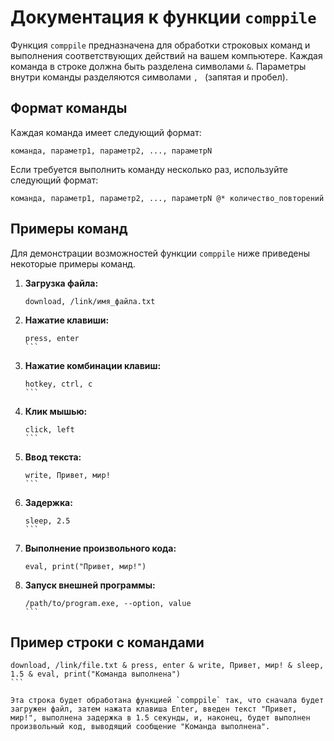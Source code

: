 # Документация к функции `comppile`

Функция `comppile` предназначена для обработки строковых команд и выполнения соответствующих действий на вашем компьютере. Каждая команда в строке должна быть разделена символами ` & `. Параметры внутри команды разделяются символами `, ` (запятая и пробел).

## Формат команды

Каждая команда имеет следующий формат:

```plaintext
команда, параметр1, параметр2, ..., параметрN
```

Если требуется выполнить команду несколько раз, используйте следующий формат:

```plaintext
команда, параметр1, параметр2, ..., параметрN @* количество_повторений
```

## Примеры команд

Для демонстрации возможностей функции `comppile` ниже приведены некоторые примеры команд.

1. **Загрузка файла:**
   ```plaintext
   download, /link/имя_файла.txt
   ```

2. **Нажатие клавиши:**
   ````plaintext
   press, enter
   ```

3. **Нажатие комбинации клавиш:**
   ````plaintext
   hotkey, ctrl, c
   ```

4. **Клик мышью:**
   ````plaintext
   click, left
   ```

5. **Ввод текста:**
   ````plaintext
   write, Привет, мир!
   ```

6. **Задержка:**
   ````plaintext
   sleep, 2.5
   ```

7. **Выполнение произвольного кода:**
   ```plaintext
   eval, print("Привет, мир!")
   ```

8. **Запуск внешней программы:**
   ````plaintext
   /path/to/program.exe, --option, value
   ```

## Пример строки с командами

````plaintext
download, /link/file.txt & press, enter & write, Привет, мир! & sleep, 1.5 & eval, print("Команда выполнена")
```

Эта строка будет обработана функцией `comppile` так, что сначала будет загружен файл, затем нажата клавиша Enter, введен текст "Привет, мир!", выполнена задержка в 1.5 секунды, и, наконец, будет выполнен произвольный код, выводящий сообщение "Команда выполнена".
